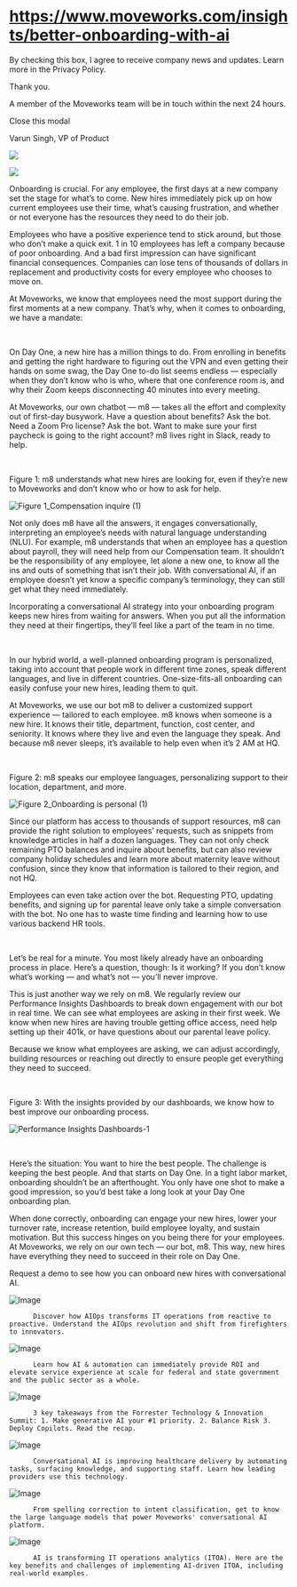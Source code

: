 # https://www.moveworks.com/insights/better-onboarding-with-ai

By checking this box, I agree to receive company news and updates. Learn more in the Privacy Policy.

Thank you.

A member of the Moveworks team will be in touch within the next 24 hours.



  Close this modal
  



Varun Singh, VP of Product


![](https://www.moveworks.com/hubfs/Onboarding%20with%20Moveworks.jpeg)

![](https://www.moveworks.com/hubfs/Onboarding%20with%20Moveworks.jpeg)

Onboarding is crucial. For any employee, the first days at a new company set the stage for what’s to come. New hires immediately pick up on how current employees use their time, what’s causing frustration, and whether or not everyone has the resources they need to do their job.

Employees who have a positive experience tend to stick around, but those who don’t make a quick exit. 1 in 10 employees has left a company because of poor onboarding. And a bad first impression can have significant financial consequences. Companies can lose tens of thousands of dollars in replacement and productivity costs for every employee who chooses to move on.

At Moveworks, we know that employees need the most support during the first moments at a new company. That’s why, when it comes to onboarding, we have a mandate:

 

On Day One, a new hire has a million things to do. From enrolling in benefits and getting the right hardware to figuring out the VPN and even getting their hands on some swag, the Day One to-do list seems endless — especially when they don’t know who is who, where that one conference room is, and why their Zoom keeps disconnecting 40 minutes into every meeting.

At Moveworks, our own chatbot — m8 — takes all the effort and complexity out of first-day busywork. Have a question about benefits? Ask the bot. Need a Zoom Pro license? Ask the bot. Want to make sure your first paycheck is going to the right account? m8 lives right in Slack, ready to help.

 

Figure 1: m8 understands what new hires are looking for, even if they’re new to Moveworks and don’t know who or how to ask for help.

![Figure 1_Compensation inquire (1)](https://www.moveworks.com/hs-fs/hubfs/Figure%201_Compensation%20inquire%20(1).png?noresize&width=557&name=Figure%201_Compensation%20inquire%20(1).png)

Not only does m8 have all the answers, it engages conversationally, interpreting an employee’s needs with natural language understanding (NLU). For example, m8 understands that when an employee has a question about payroll, they will need help from our Compensation team. It shouldn’t be the responsibility of any employee, let alone a new one, to know all the ins and outs of something that isn’t their job. With conversational AI, if an employee doesn’t yet know a specific company’s terminology, they can still get what they need immediately. 

Incorporating a conversational AI strategy into your onboarding program keeps new hires from waiting for answers. When you put all the information they need at their fingertips, they’ll feel like a part of the team in no time.

 

In our hybrid world, a well-planned onboarding program is personalized, taking into account that people work in different time zones, speak different languages, and live in different countries. One-size-fits-all onboarding can easily confuse your new hires, leading them to quit. 

At Moveworks, we use our bot m8 to deliver a customized support experience — tailored to each employee. m8 knows when someone is a new hire. It knows their title, department, function, cost center, and seniority. It knows where they live and even the language they speak. And because m8 never sleeps, it’s available to help even when it’s 2 AM at HQ.

 

Figure 2: m8 speaks our employee languages, personalizing support to their location, department, and more. 

![Figure 2_Onboarding is personal (1)](https://www.moveworks.com/hs-fs/hubfs/Figure%202_Onboarding%20is%20personal%20(1).png?noresize&width=557&name=Figure%202_Onboarding%20is%20personal%20(1).png)

Since our platform has access to thousands of support resources, m8 can provide the right solution to employees’ requests, such as snippets from knowledge articles in half a dozen languages. They can not only check remaining PTO balances and inquire about benefits, but can also review company holiday schedules and learn more about maternity leave without confusion, since they know that information is tailored to their region, and not HQ.

Employees can even take action over the bot. Requesting PTO, updating benefits, and signing up for parental leave only take a simple conversation with the bot. No one has to waste time finding and learning how to use various backend HR tools.

 

Let’s be real for a minute. You most likely already have an onboarding process in place. Here’s a question, though: Is it working? If you don’t know what’s working — and what’s not — you’ll never improve.

This is just another way we rely on m8. We regularly review our Performance Insights Dashboards to break down engagement with our bot in real time. We can see what employees are asking in their first week. We know when new hires are having trouble getting office access, need help setting up their 401k, or have questions about our parental leave policy. 

Because we know what employees are asking, we can adjust accordingly, building resources or reaching out directly to ensure people get everything they need to succeed.

 

Figure 3: With the insights provided by our dashboards, we know how to best improve our onboarding process.

![Performance Insights Dashboards-1](https://www.moveworks.com/hs-fs/hubfs/Performance%20Insights%20Dashboards-1.jpeg?&name=Performance%20Insights%20Dashboards-1.jpeg)

 

Here’s the situation: You want to hire the best people. The challenge is keeping the best people. And that starts on Day One. In a tight labor market, onboarding shouldn’t be an afterthought. You only have one shot to make a good impression, so you’d best take a long look at your Day One onboarding plan.

When done correctly, onboarding can engage your new hires, lower your turnover rate, increase retention, build employee loyalty, and sustain motivation. But this success hinges on you being there for your employees. At Moveworks, we rely on our own tech — our bot, m8. This way, new hires have everything they need to succeed in their role on Day One.

Request a demo to see how you can onboard new hires with conversational AI.

![Image](https://www.moveworks.com/hs-fs/hubfs/AIOps-featured-image.png?length=50&name=AIOps-featured-image.png)


          Discover how AIOps transforms IT operations from reactive to proactive. Understand the AIOps revolution and shift from firefighters to innovators.
        

![Image](https://www.moveworks.com/hs-fs/hubfs/Public-Sector-Convo-AI.png?length=50&name=Public-Sector-Convo-AI.png)


          Learn how AI & automation can immediately provide ROI and elevate service experience at scale for federal and state government and the public sector as a whole.
        

![Image](https://www.moveworks.com/hs-fs/hubfs/Forrester%20T%26I%20%281%29.png?length=50&name=Forrester%20T&I%20%281%29.png)


          3 key takeaways from the Forrester Technology & Innovation Summit: 1. Make generative AI your #1 priority. 2. Balance Risk 3. Deploy Copilots. Read the recap.
        

![Image](https://www.moveworks.com/hs-fs/hubfs/healthcare-test.png?length=50&name=healthcare-test.png)


          Conversational AI is improving healthcare delivery by automating tasks, surfacing knowledge, and supporting staff. Learn how leading providers use this technology.
        

![Image](https://www.moveworks.com/hs-fs/hubfs/Moveworks_LLM_Feature.png?length=50&name=Moveworks_LLM_Feature.png)


          From spelling correction to intent classification, get to know the large language models that power Moveworks' conversational AI platform.
        

![Image](https://www.moveworks.com/hs-fs/hubfs/ITOA_feature.png?length=50&name=ITOA_feature.png)


          AI is transforming IT operations analytics (ITOA). Here are the key benefits and challenges of implementing AI-driven ITOA, including real-world examples.
        

